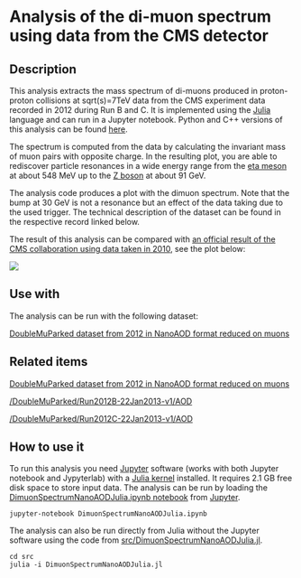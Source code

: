 # Analysis of the di-muon spectrum using data from the CMS detector

## Description

This analysis extracts the mass spectrum of di-muons produced in proton-proton collisions at sqrt(s)=7TeV data from the CMS experiment data recorded in 2012 during Run B and C. It is implemented using the [Julia](https://julialang.org/) language and can run in a Jupyter notebook. Python and C++ versions of this analysis can be found [here](https://opendata.web.cern.ch/record/12342).

The spectrum is computed from the data by calculating the invariant mass of muon pairs with opposite charge. In the resulting plot, you are able to rediscover particle resonances in a wide energy range from the [eta meson](https://en.wikipedia.org/wiki/Eta_meson) at about 548 MeV up to the [Z boson](https://en.wikipedia.org/wiki/W_and_Z_bosons) at about 91 GeV.

The analysis code produces a plot with the dimuon spectrum. Note that the bump at 30 GeV is not a resonance but an effect of the data taking due to the used trigger. The technical description of the dataset can be found in the respective record linked below.

The result of this analysis can be compared with [an official result of the CMS collaboration using data taken in 2010](https://cds.cern.ch/record/1456510), see the plot below:

![](http://cds.cern.ch/record/1456510/files/pictures_samples_dimuonSpectrum_40pb-1_mod-combined.png)

## Use with

The analysis can be run with the following dataset:

[DoubleMuParked dataset from 2012 in NanoAOD format reduced on muons](https://opendata.web.cern.ch/record/12341)

## Related items

[DoubleMuParked dataset from 2012 in NanoAOD format reduced on muons](https://opendata.web.cern.ch/record/12341)

[/DoubleMuParked/Run2012B-22Jan2013-v1/AOD](https://opendata.web.cern.ch/record/6004)

[/DoubleMuParked/Run2012C-22Jan2013-v1/AOD](https://opendata.web.cern.ch/record/6030)

## How to use it

To run this analysis you need [Jupyter](https://jupyter.org) software (works with both Jupyter notebook and Jypyterlab) with a [Julia kernel](https://julialang.github.io/IJulia.jl/stable/) installed. It requires 2.1 GB free disk space to store input data. The analysis can be run by loading the [DimuonSpectrumNanoAODJulia.ipynb notebook](DimuonSpectrumNanoAODJulia.ipynb) from [Jupyter](https://jupyter.org).

```jupyter-notebook DimuonSpectrumNanoAODJulia.ipynb```

The analysis can also be run directly from  Julia without the Jupyter software using the code from [src/DimuonSpectrumNanoAODJulia.jl](src/DimuonSpectrumNanoAODJulia.jl).


```
cd src
julia -i DimuonSpectrumNanoAODJulia.jl
```

